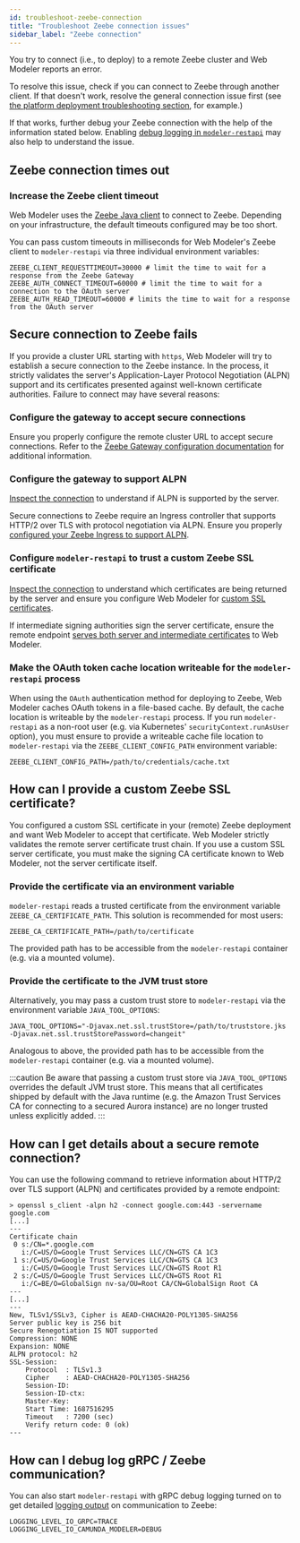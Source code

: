 ```yaml
---
id: troubleshoot-zeebe-connection
title: "Troubleshoot Zeebe connection issues"
sidebar_label: "Zeebe connection"
---
```


You try to connect (i.e., to deploy) to a remote Zeebe cluster and Web Modeler reports an error.

To resolve this issue, check if you can connect to Zeebe through another client.
If that doesn't work, resolve the general connection issue first (see [the platform deployment troubleshooting section](self-managed/operational-guides/troubleshooting.md), for example.)

If that works, further debug your Zeebe connection with the help of the information stated below. Enabling [debug logging in `modeler-restapi`](#how-can-i-debug-log-grpc--zeebe-communication) may also help to understand the issue.

## Zeebe connection times out

### Increase the Zeebe client timeout

Web Modeler uses the [Zeebe Java client](/apis-tools/java-client/index.md) to connect to Zeebe.
Depending on your infrastructure, the default timeouts configured may be too short.

You can pass custom timeouts in milliseconds for Web Modeler's Zeebe client to `modeler-restapi` via three individual environment variables:

```shell
ZEEBE_CLIENT_REQUESTTIMEOUT=30000 # limit the time to wait for a response from the Zeebe Gateway
ZEEBE_AUTH_CONNECT_TIMEOUT=60000 # limit the time to wait for a connection to the OAuth server
ZEEBE_AUTH_READ_TIMEOUT=60000 # limits the time to wait for a response from the OAuth server
```

## Secure connection to Zeebe fails

If you provide a cluster URL starting with `https`, Web Modeler will try to establish a secure connection to
the Zeebe instance.
In the process, it strictly validates the server's Application-Layer Protocol Negotiation (ALPN) support and its certificates
presented against well-known certificate authorities.
Failure to connect may have several reasons:

### Configure the gateway to accept secure connections

Ensure you properly configure the remote cluster URL to accept secure connections.
Refer to the [Zeebe Gateway configuration documentation](/self-managed/components/orchestration-cluster/zeebe/security/secure-client-communication.md#gateway)
for additional information.

### Configure the gateway to support ALPN

[Inspect the connection](#how-can-i-get-details-about-a-secure-remote-connection) to understand if ALPN is supported
by the server.

Secure connections to Zeebe require an Ingress controller that supports HTTP/2 over TLS with protocol negotiation via ALPN.
Ensure you properly [configured your Zeebe Ingress to support ALPN](self-managed/operational-guides/troubleshooting.md#zeebe-ingress-grpc).

### Configure `modeler-restapi` to trust a custom Zeebe SSL certificate

[Inspect the connection](#how-can-i-get-details-about-a-secure-remote-connection) to understand which certificates are
being returned by the server and ensure you configure Web Modeler for [custom SSL certificates](#how-can-i-provide-a-custom-zeebe-ssl-certificate).

If intermediate signing authorities sign the server certificate, ensure the remote endpoint [serves both server and
intermediate certificates](https://nginx.org/en/docs/http/configuring_https_servers.html#chains) to Web Modeler.

### Make the OAuth token cache location writeable for the `modeler-restapi` process

When using the `OAuth` authentication method for deploying to Zeebe, Web Modeler caches OAuth tokens in a file-based
cache.
By default, the cache location is writeable by the `modeler-restapi` process.
If you run `modeler-restapi` as a non-root user (e.g. via Kubernetes' `securityContext.runAsUser` option),
you must ensure to provide a writeable cache file location to `modeler-restapi` via the `ZEEBE_CLIENT_CONFIG_PATH`
environment variable:

```shell
ZEEBE_CLIENT_CONFIG_PATH=/path/to/credentials/cache.txt
```

## How can I provide a custom Zeebe SSL certificate?

You configured a custom SSL certificate in your (remote) Zeebe deployment and want Web Modeler to accept that certificate.
Web Modeler strictly validates the remote server certificate trust chain.
If you use a custom SSL server certificate, you must make the signing CA certificate known to Web Modeler, not the
server certificate itself.

### Provide the certificate via an environment variable

`modeler-restapi` reads a trusted certificate from the environment variable `ZEEBE_CA_CERTIFICATE_PATH`.
This solution is recommended for most users:

```shell
ZEEBE_CA_CERTIFICATE_PATH=/path/to/certificate
```

The provided path has to be accessible from the `modeler-restapi` container (e.g. via a mounted volume).

### Provide the certificate to the JVM trust store

Alternatively, you may pass a custom trust store to `modeler-restapi` via the environment variable `JAVA_TOOL_OPTIONS`:

```shell
JAVA_TOOL_OPTIONS="-Djavax.net.ssl.trustStore=/path/to/truststore.jks -Djavax.net.ssl.trustStorePassword=changeit"
```

Analogous to above, the provided path has to be accessible from the `modeler-restapi` container (e.g. via a mounted volume).

:::caution
Be aware that passing a custom trust store via `JAVA_TOOL_OPTIONS` overrides the default JVM trust store.
This means that all certificates shipped by default with the Java runtime (e.g. the Amazon Trust Services CA for
connecting to a secured Aurora instance) are no longer trusted unless explicitly added.
:::

## How can I get details about a secure remote connection?

You can use the following command to retrieve information about HTTP/2 over TLS support (ALPN) and certificates provided
by a remote endpoint:

```shell
> openssl s_client -alpn h2 -connect google.com:443 -servername google.com
[...]
---
Certificate chain
 0 s:/CN=*.google.com
   i:/C=US/O=Google Trust Services LLC/CN=GTS CA 1C3
 1 s:/C=US/O=Google Trust Services LLC/CN=GTS CA 1C3
   i:/C=US/O=Google Trust Services LLC/CN=GTS Root R1
 2 s:/C=US/O=Google Trust Services LLC/CN=GTS Root R1
   i:/C=BE/O=GlobalSign nv-sa/OU=Root CA/CN=GlobalSign Root CA
---
[...]
---
New, TLSv1/SSLv3, Cipher is AEAD-CHACHA20-POLY1305-SHA256
Server public key is 256 bit
Secure Renegotiation IS NOT supported
Compression: NONE
Expansion: NONE
ALPN protocol: h2
SSL-Session:
    Protocol  : TLSv1.3
    Cipher    : AEAD-CHACHA20-POLY1305-SHA256
    Session-ID:
    Session-ID-ctx:
    Master-Key:
    Start Time: 1687516295
    Timeout   : 7200 (sec)
    Verify return code: 0 (ok)
---
```

## How can I debug log gRPC / Zeebe communication?

You can also start `modeler-restapi` with gRPC debug logging turned on to get detailed [logging
output](../configuration/logging.md) on communication to Zeebe:

```shell
LOGGING_LEVEL_IO_GRPC=TRACE
LOGGING_LEVEL_IO_CAMUNDA_MODELER=DEBUG
```

